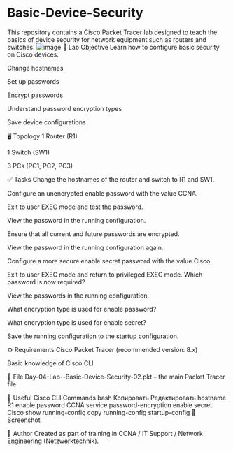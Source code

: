 # Basic-Device-Security
This repository contains a Cisco Packet Tracer lab designed to teach the basics of device security for network equipment such as routers and switches.
![image](https://github.com/user-attachments/assets/da78acf0-bc31-4515-b9a3-c33a59a6a0ad)
🧪 Lab Objective
Learn how to configure basic security on Cisco devices:

Change hostnames

Set up passwords

Encrypt passwords

Understand password encryption types

Save device configurations

🖥️ Topology
1 Router (R1)

1 Switch (SW1)

3 PCs (PC1, PC2, PC3)

✅ Tasks
Change the hostnames of the router and switch to R1 and SW1.

Configure an unencrypted enable password with the value CCNA.

Exit to user EXEC mode and test the password.

View the password in the running configuration.

Ensure that all current and future passwords are encrypted.

View the password in the running configuration again.

Configure a more secure enable secret password with the value Cisco.

Exit to user EXEC mode and return to privileged EXEC mode. Which password is now required?

View the passwords in the running configuration.

What encryption type is used for enable password?

What encryption type is used for enable secret?

Save the running configuration to the startup configuration.

⚙️ Requirements
Cisco Packet Tracer (recommended version: 8.x)

Basic knowledge of Cisco CLI

📂 File
Day-04-Lab--Basic-Device-Security-02.pkt – the main Packet Tracer file

🧠 Useful Cisco CLI Commands
bash
Копировать
Редактировать
hostname R1
enable password CCNA
service password-encryption
enable secret Cisco
show running-config
copy running-config startup-config
📸 Screenshot

🔐 Author
Created as part of training in CCNA / IT Support / Network Engineering (Netzwerktechnik).


